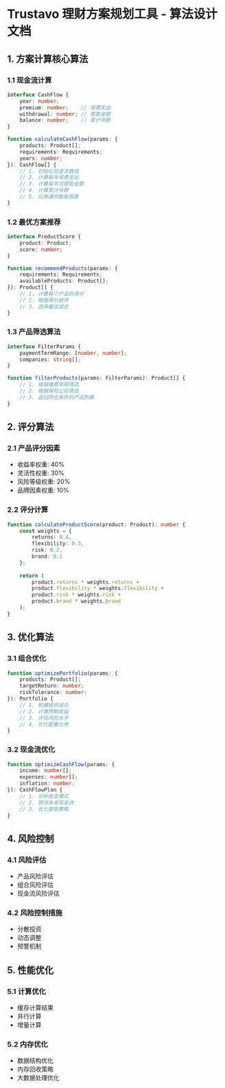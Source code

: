 # Trustavo 理财方案规划工具 - 算法设计文档

## 1. 方案计算核心算法
### 1.1 现金流计算
```typescript
interface CashFlow {
    year: number;
    premium: number;    // 保费支出
    withdrawal: number; // 提取金额
    balance: number;    // 累计余额
}

function calculateCashFlow(params: {
    products: Product[];
    requirements: Requirements;
    years: number;
}): CashFlow[] {
    // 1. 初始化现金流数组
    // 2. 计算每年保费支出
    // 3. 计算每年可提取金额
    // 4. 计算累计余额
    // 5. 应用通货膨胀因素
}
```

### 1.2 最优方案推荐
```typescript
interface ProductScore {
    product: Product;
    score: number;
}

function recommendProducts(params: {
    requirements: Requirements;
    availableProducts: Product[];
}): Product[] {
    // 1. 计算每个产品的得分
    // 2. 根据得分排序
    // 3. 选择最优组合
}
```

### 1.3 产品筛选算法
```typescript
interface FilterParams {
    paymentTermRange: [number, number];
    companies: string[];
}

function filterProducts(params: FilterParams): Product[] {
    // 1. 根据缴费年限筛选
    // 2. 根据保险公司筛选
    // 3. 返回符合条件的产品列表
}
```

## 2. 评分算法
### 2.1 产品评分因素
- 收益率权重: 40%
- 灵活性权重: 30%
- 风险等级权重: 20%
- 品牌因素权重: 10%

### 2.2 评分计算
```typescript
function calculateProductScore(product: Product): number {
    const weights = {
        returns: 0.4,
        flexibility: 0.3,
        risk: 0.2,
        brand: 0.1
    };
    
    return (
        product.returns * weights.returns +
        product.flexibility * weights.flexibility +
        product.risk * weights.risk +
        product.brand * weights.brand
    );
}
```

## 3. 优化算法
### 3.1 组合优化
```typescript
function optimizePortfolio(params: {
    products: Product[];
    targetReturn: number;
    riskTolerance: number;
}): Portfolio {
    // 1. 构建投资组合
    // 2. 计算预期收益
    // 3. 评估风险水平
    // 4. 优化配置比例
}
```

### 3.2 现金流优化
```typescript
function optimizeCashFlow(params: {
    income: number[];
    expenses: number[];
    inflation: number;
}): CashFlowPlan {
    // 1. 分析收支模式
    // 2. 预测未来现金流
    // 3. 优化提取策略
}
```

## 4. 风险控制
### 4.1 风险评估
- 产品风险评估
- 组合风险评估
- 现金流风险评估

### 4.2 风险控制措施
- 分散投资
- 动态调整
- 预警机制

## 5. 性能优化
### 5.1 计算优化
- 缓存计算结果
- 并行计算
- 增量计算

### 5.2 内存优化
- 数据结构优化
- 内存回收策略
- 大数据处理优化 